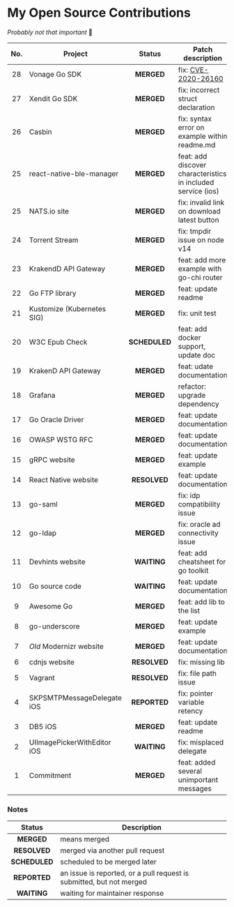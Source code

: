 # My Open Source Contributions

*Probably not that important* 🤷

| No. | Project | Status | Patch description | Pull request link |
| :-: | ------- | :----: | ----------- | :--: |
| 28 | Vonage Go SDK | **MERGED** | fix: [CVE-2020-26160](https://github.com/advisories/GHSA-w73w-5m7g-f7qc) | https://git.io/JMwQT |
| 27 | Xendit Go SDK | **MERGED** | fix: incorrect struct declaration | https://git.io/JMwHp |
| 26 | Casbin | **MERGED** | fix: syntax error on example within readme.md | https://git.io/JcLDe |
| 25 | react-native-ble-manager | **MERGED** | feat: add discover characteristics in included service (ios) | https://git.io/JsmuY |
| 25 | NATS.io site | **MERGED** | fix: invalid link on download latest button | https://git.io/J3RIS |
| 24 | Torrent Stream | **MERGED** | fix: tmpdir issue on node v14 | https://git.io/JIsIx |
| 23 | KrakendD API Gateway | **MERGED** | feat: add more example with go-chi router | https://git.io/JJlfM |
| 22 | Go FTP library | **MERGED** | feat: update readme | https://git.io/JJG8C |
| 21 | Kustomize (Kubernetes SIG) | **MERGED** | fix: unit test | https://git.io/JfIZI |
| 20 | W3C Epub Check | **SCHEDULED** | feat: add docker support, update doc | https://git.io/JqktR |
| 19 | KrakenD API Gateway | **MERGED** | feat: udate documentation | https://git.io/JfvEX |
| 18 | Grafana | **MERGED** | refactor: upgrade dependency | https://git.io/JfvE1 |
| 17 | Go Oracle Driver | **MERGED** | feat: update documentation | https://git.io/JfvEM |
| 16 | OWASP WSTG RFC | **MERGED** | feat: update documentation | https://git.io/JfvED |
| 15 | gRPC website | **MERGED** | feat: update example | https://git.io/JfvEy |
| 14 | React Native website | **RESOLVED** | feat: update documentation | https://git.io/JfvES |
| 13 | go-saml | **MERGED** | fix: idp compatibility issue | https://git.io/JfvE9 |
| 12 | go-ldap | **MERGED** | fix: oracle ad connectivity issue | https://git.io/JfvEH |
| 11 | Devhints website | **WAITING** | feat: add cheatsheet for go toolkit | https://git.io/JfvE7 |
| 10 | Go source code | **WAITING** | feat: update documentation | https://git.io/JfvE5 |
| 9 | Awesome Go | **MERGED** | feat: add lib to the list | https://git.io/JfvEb |
| 8 | go-underscore | **MERGED** | feat: update example | https://git.io/JJ7vr |
| 7 | *Old* Modernizr website | **MERGED** | feat: update documentation | https://git.io/JfvEA |
| 6 | cdnjs website | **RESOLVED** | fix: missing lib | https://git.io/JfvEp |
| 5 | Vagrant | **RESOLVED** | fix: file path issue | https://git.io/Jfvue |
| 4 | SKPSMTPMessageDelegate iOS | **REPORTED** | fix: pointer variable retency | https://git.io/JfvEj |
| 3 | DB5 iOS | **MERGED** | feat: update readme | https://git.io/JJ7vV |
| 2 | UIImagePickerWithEditor iOS | **WAITING** | fix: misplaced delegate | https://git.io/JJ7v2 |
| 1 | Commitment | **MERGED** | feat: added several unimportant messages | https://git.io/JJ7vu |

### Notes

| Status | Description |
| :----: | ----------- |
| **MERGED** | means merged |
| **RESOLVED** | merged via another pull request |
| **SCHEDULED** | scheduled to be merged later |
| **REPORTED** | an issue is reported, or a pull request is submitted, but not merged |
| **WAITING** | waiting for maintainer response |
